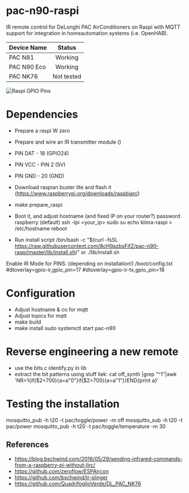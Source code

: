 # pac-n90-raspi
IR remote control for DeLonghi PAC AirConditioners on Raspi with MQTT support for integration in homeautomation systems (i.e. OpenHAB).


| Device Name   | Status        |
| ------------- |:-------------:| 
| PAC N81       | Working       |
| PAC N90 Eco   | Working       |
| PAC NK76      | Not tested    |

![Raspi GPIO Pins][gpio]



# Dependencies
- Prepare a raspi W zero 
- Prepare and wire an IR transmitter module ()
- PIN DAT - 18 (GPIO24)
- PIN VCC - PIN 2 (5V)
- PIN GND - 20 (GND)


- Download raspian buster lite and flash it (https://www.raspberrypi.org/downloads/raspbian/)
- make prepare_raspi
- Boot it, and adjust hostname (and fixed IP on your router?) password raspberry (default)
ssh -lpi <your_ip>
sudo su
echo klima-raspi > /etc/hostname
reboot
- Run install script
/bin/bash -c "$(curl -fsSL https://raw.githubusercontent.com/8cH9azbsFifZ/pac-n90-raspi/master/lib/install.sh)"
or 
./lib/install.sh


Enable IR Mode for PINS: (depending on installation!)
/boot/config.txt 
#dtoverlay=gpio-ir,gpio_pin=17
#dtoverlay=gpio-ir-tx,gpio_pin=18



# Configuration
- Adjust hostname & co for mqtt
- Adjust topics for mqtt
- make build
- make install
sudo systemctl start  pac-n90


# Reverse engineering a new remote
- use the bits.c			identify.py in lib
- extract the bit patterns using stuff liek: cat off_synth |grep "^1"|awk 'NR>1{if($2<700){a=a"0"}if($2>700){a=a"1"}}END{print a}'

# Testing the installation
mosquitto_pub -h t20 -t pac/toggle/power -m off
 mosquitto_sub -h t20 -t pac/power
mosquitto_pub -h t20 -t pac/toggle/temperature -m 30




## References
- https://blog.bschwind.com/2016/05/29/sending-infrared-commands-from-a-raspberry-pi-without-lirc/
- https://github.com/zeroflow/ESPAircon
- https://github.com/bschwind/ir-slinger
- https://github.com/QuadrifoglioVerde/DL_PAC_NK76

[gpio]: https://raw.githubusercontent.com/8cH9azbsFifZ/pac-n90-raspi/master/doc/pi-gpio-768x576.png=250 "Raspi GPIO Pins"
